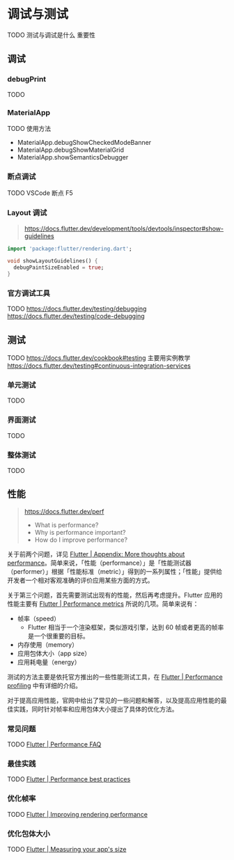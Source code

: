 # 调试与测试

TODO 测试与调试是什么 重要性

## 调试

### debugPrint

TODO 

### MaterialApp

TODO 使用方法

- MaterialApp.debugShowCheckedModeBanner
- MaterialApp.debugShowMaterialGrid
- MaterialApp.showSemanticsDebugger

### 断点调试

TODO VSCode 断点 F5

### Layout 调试

> https://docs.flutter.dev/development/tools/devtools/inspector#show-guidelines

```dart
import 'package:flutter/rendering.dart';

void showLayoutGuidelines() {
  debugPaintSizeEnabled = true;
}
```

### 官方调试工具

TODO https://docs.flutter.dev/testing/debugging https://docs.flutter.dev/testing/code-debugging

## 测试

TODO https://docs.flutter.dev/cookbook#testing 主要用实例教学 https://docs.flutter.dev/testing#continuous-integration-services

### 单元测试

TODO

### 界面测试

TODO

### 整体测试

TODO

## 性能

> https://docs.flutter.dev/perf
>
> - What is performance?
> - Why is performance important?
> - How do I improve performance?

关于前两个问题，详见 [Flutter | Appendix: More thoughts about performance](https://docs.flutter.dev/perf/appendix)。简单来说，「性能（performance）」是「性能测试器（performer）」根据「性能标准（metric）」得到的一系列属性；「性能」提供给开发者一个相对客观准确的评价应用某些方面的方式。

关于第三个问题，首先需要测试出现有的性能，然后再考虑提升。Flutter 应用的性能主要有 [Flutter | Performance metrics](https://docs.flutter.dev/perf/metrics) 所说的几项。简单来说有：

- 帧率（speed）
    - Flutter 相当于一个渲染框架，类似游戏引擎，达到 60 帧或者更高的帧率是一个很重要的目标。
- 内存使用（memory）
- 应用包体大小（app size）
- 应用耗电量（energy）

测试的方法主要是依托官方推出的一些性能测试工具，在 [Flutter | Performance profiling](https://docs.flutter.dev/perf/ui-performance) 中有详细的介绍。

对于提高应用性能，官网中给出了常见的一些问题和解答，以及提高应用性能的最佳实践，同时针对帧率和应用包体大小提出了具体的优化方法。

### 常见问题

TODO [Flutter | Performance FAQ](https://docs.flutter.dev/perf/faq)

### 最佳实践

TODO [Flutter | Performance best practices](https://docs.flutter.dev/perf/best-practices)

### 优化帧率

TODO [Flutter | Improving rendering performance](https://docs.flutter.dev/perf/rendering-performance)

### 优化包体大小

TODO [Flutter | Measuring your app's size](https://docs.flutter.dev/perf/app-size)
